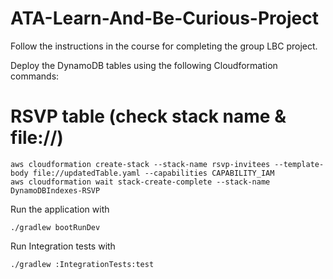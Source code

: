# ATA-Learn-And-Be-Curious-Project

Follow the instructions in the course for completing the group LBC project.

Deploy the DynamoDB tables using the following Cloudformation commands:

# RSVP table (check stack name & file://)
```
aws cloudformation create-stack --stack-name rsvp-invitees --template-body file://updatedTable.yaml --capabilities CAPABILITY_IAM
aws cloudformation wait stack-create-complete --stack-name DynamoDBIndexes-RSVP

```

Run the application with

```
./gradlew bootRunDev
```

Run Integration tests with
```
./gradlew :IntegrationTests:test
```